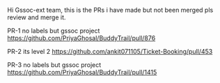 Hi Gssoc-ext team, this is the PRs i have made but not been merged 
pls review and merge it.

PR-1 no labels but gssoc project
https://github.com/PriyaGhosal/BuddyTrail/pull/876

PR-2 its level 2
https://github.com/ankit071105/Ticket-Booking/pull/453

PR-3 no labels but gssoc project
https://github.com/PriyaGhosal/BuddyTrail/pull/1415

